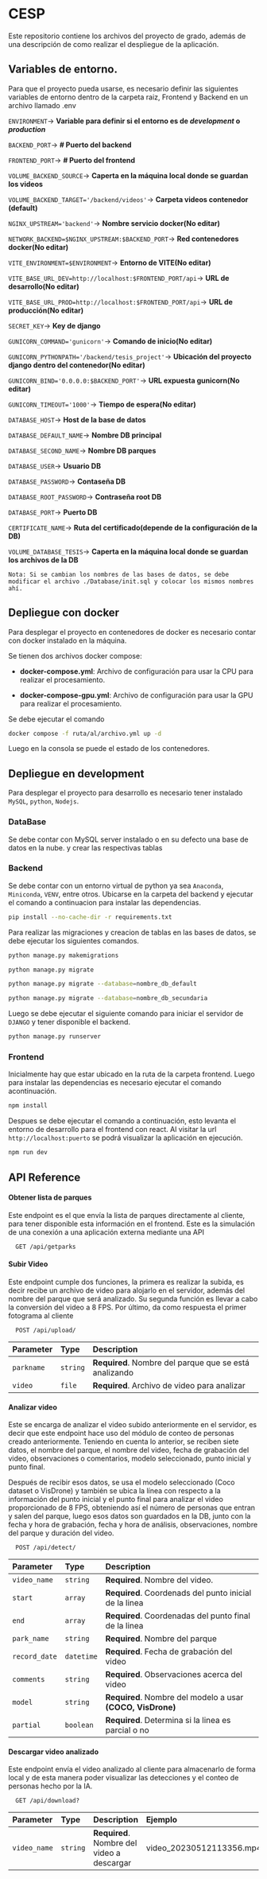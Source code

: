 
# CESP

Este repositorio contiene los archivos del proyecto de grado, además de una descripción de como realizar el despliegue de la aplicación.




## Variables de entorno.

Para que el proyecto pueda usarse, es necesario definir las siguientes variables de entorno dentro de la carpeta raiz, Frontend y Backend en un archivo llamado .env

`ENVIRONMENT`-> **Variable para definir si el entorno es de _development_ o _production_**

`BACKEND_PORT`-> **# Puerto del backend**

`FRONTEND_PORT`-> **# Puerto del frontend**

`VOLUME_BACKEND_SOURCE`-> **Caperta en la máquina local donde se guardan los videos**

`VOLUME_BACKEND_TARGET='/backend/videos'`-> **Carpeta videos contenedor (default)**

`NGINX_UPSTREAM='backend'`-> **Nombre servicio docker(No editar)**

`NETWORK_BACKEND=$NGINX_UPSTREAM:$BACKEND_PORT`-> **Red contenedores docker(No editar)**

`VITE_ENVIRONMENT=$ENVIRONMENT`-> **Entorno de VITE(No editar)**

`VITE_BASE_URL_DEV=http://localhost:$FRONTEND_PORT/api`-> **URL de desarrollo(No editar)**

`VITE_BASE_URL_PROD=http://localhost:$FRONTEND_PORT/api`-> **URL de producción(No editar)**

`SECRET_KEY`-> **Key de django**

`GUNICORN_COMMAND='gunicorn'`-> **Comando de inicio(No editar)**

`GUNICORN_PYTHONPATH='/backend/tesis_project'`-> **Ubicación del proyecto django dentro del contenedor(No editar)**

`GUNICORN_BIND='0.0.0.0:$BACKEND_PORT'`-> **URL expuesta gunicorn(No editar)**

`GUNICORN_TIMEOUT='1000'`-> **Tiempo de espera(No editar)**

`DATABASE_HOST`-> **Host de la base de datos**

`DATABASE_DEFAULT_NAME`-> **Nombre DB principal**

`DATABASE_SECOND_NAME`-> **Nombre DB parques**

`DATABASE_USER`-> **Usuario DB**

`DATABASE_PASSWORD`-> **Contaseña DB**

`DATABASE_ROOT_PASSWORD`-> **Contraseña root DB**

`DATABASE_PORT`-> **Puerto DB**

`CERTIFICATE_NAME`-> **Ruta del certificado(depende de la configuración de la DB)**

`VOLUME_DATABASE_TESIS`-> **Caperta en la máquina local donde se guardan los archivos de la DB**

`Nota: Si se cambian los nombres de las bases de datos, se debe modificar el archivo ./Database/init.sql y colocar los mismos nombres ahí.`
## Depliegue con docker

Para desplegar el proyecto en contenedores de docker es necesario contar con docker instalado en la máquina.

Se tienen dos archivos docker compose:
- **docker-compose.yml**: Archivo de configuración para usar la CPU para realizar el procesamiento.

- **docker-compose-gpu.yml**: Archivo de configuración para usar la GPU para realizar el procesamiento.

Se debe ejecutar el comando 
```bash 
docker compose -f ruta/al/archivo.yml up -d
```
Luego en la consola se puede el estado de los contenedores.

## Depliegue en development

Para desplegar el proyecto para desarrollo es necesario tener instalado `MySQL`, `python`, `Nodejs`.

### DataBase
Se debe contar con MySQL server instalado o en su defecto una base de datos en la nube. y crear las respectivas tablas

### Backend
Se debe contar con un entorno virtual de python ya sea `Anaconda`, `Miniconda`, `VENV`, entre otros. Ubicarse en la carpeta del backend y ejecutar el comando a continuacion para instalar las dependencias.

```bash
pip install --no-cache-dir -r requirements.txt
```

Para realizar las migraciones y creacion de tablas en las bases de datos, se debe ejecutar los siguientes comandos.
```bash
python manage.py makemigrations

python manage.py migrate

python manage.py migrate --database=nombre_db_default

python manage.py migrate --database=nombre_db_secundaria

```

Luego se debe ejecutar el siguiente comando para iniciar el servidor de `DJANGO` y tener disponible el backend.

```bash
python manage.py runserver
```

### Frontend
Inicialmente hay que estar ubicado en la ruta de la carpeta frontend. Luego para instalar las dependencias es necesario ejecutar el comando acontinuación.

```bash
npm install
```
Despues se debe ejecutar el comando a continuación, esto levanta el entorno de desarrollo para el frontend con react. Al visitar la url `http://localhost:puerto` se podrá visualizar la aplicación en ejecución.
```bash
npm run dev
```
## API Reference

#### Obtener lista de parques

Este endpoint es el que envía la lista de parques directamente al cliente, para tener disponible esta información en el frontend. Este es la simulación de una conexión a una aplicación externa mediante una API

```http
  GET /api/getparks
```

#### Subir Video

Este endpoint cumple dos funciones, la primera es realizar la subida, es decir recibe un archivo de video para alojarlo en el servidor, además del nombre del parque que será analizado. Su segunda función es llevar a cabo la conversión del video a 8 FPS. Por último, da como respuesta el primer fotograma al cliente

```http
  POST /api/upload/
```

| Parameter | Type     | Description                       |
| :-------- | :------- | :-------------------------------- |
| `parkname`      | `string` | **Required**. Nombre del parque que se está analizando |
| `video`      | `file` | **Required**. Archivo de video para analizar |

#### Analizar video

Este se encarga de analizar el video subido anteriormente en el servidor, es decir que este endpoint hace uso del módulo de conteo de personas creado anteriormente. Teniendo en cuenta lo anterior, se reciben siete datos, el nombre del parque, el nombre del video, fecha de grabación del video, observaciones o comentarios, modelo seleccionado, punto inicial y punto final.

Después de recibir esos datos, se usa el modelo seleccionado (Coco dataset o VisDrone) y también se ubica la línea con respecto a la información del punto inicial y el punto final para analizar el video proporcionado de 8 FPS, obteniendo así el número de personas que entran y salen del parque, luego esos datos son guardados en la DB, junto con la fecha y hora de grabación, fecha y hora de análisis, observaciones, nombre del parque y duración del video.

```http
  POST /api/detect/
```

| Parameter | Type     | Description                       |
| :-------- | :------- | :-------------------------------- |
| `video_name`      | `string` | **Required**. Nombre del video. |
| `start`      | `array` | **Required**. Coordenads del punto inicial de la linea |
| `end`      | `array` | **Required**. Coordenadas del punto final de la linea |
| `park_name`      | `string` | **Required**. Nombre del parque |
| `record_date`      | `datetime` | **Required**. Fecha de grabación del video |
| `comments`      | `string` | **Required**. Observaciones acerca del video |
| `model`      | `string` | **Required**. Nombre del modelo a usar **(COCO, VisDrone)** |
| `partial`      | `boolean` | **Required**. Determina si la linea es parcial o no |

#### Descargar video analizado

Este endpoint envía el video analizado al cliente para almacenarlo de forma local y de esta manera poder visualizar las detecciones y el conteo de personas hecho por la IA.

```http
  GET /api/download?
```

| Parameter | Type     | Description                       | Ejemplo                       |
| :-------- | :------- | :-------------------------------- | :-------------------------------- |
| `video_name`      | `string` | **Required**. Nombre del video a descargar | video_20230512113356.mp4 |